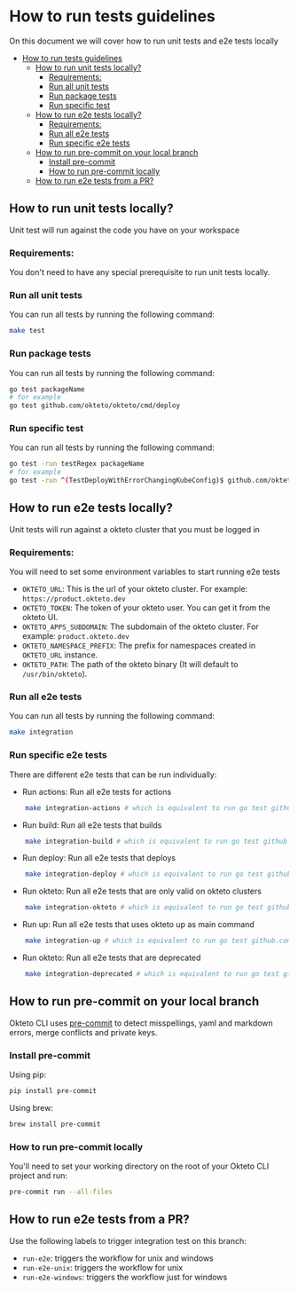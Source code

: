 # How to run tests guidelines

On this document we will cover how to run unit tests and e2e tests locally

- [How to run tests guidelines](#how-to-run-tests-guidelines)
  - [How to run unit tests locally?](#how-to-run-unit-tests-locally)
    - [Requirements:](#requirements)
    - [Run all unit tests](#run-all-unit-tests)
    - [Run package tests](#run-package-tests)
    - [Run specific test](#run-specific-test)
  - [How to run e2e tests locally?](#how-to-run-e2e-tests-locally)
    - [Requirements:](#requirements-1)
    - [Run all e2e tests](#run-all-e2e-tests)
    - [Run specific e2e tests](#run-specific-e2e-tests)
  - [How to run pre-commit on your local branch](#how-to-run-pre-commit-on-your-local-branch)
    - [Install pre-commit](#install-pre-commit)
    - [How to run pre-commit locally](#how-to-run-pre-commit-locally)
  - [How to run e2e tests from a PR?](#how-to-run-e2e-tests-from-a-pr)

## How to run unit tests locally?

Unit test will run against the code you have on your workspace

### Requirements:

You don't need to have any special prerequisite to run unit tests locally.

### Run all unit tests

You can run all tests by running the following command:

```bash
make test
```

### Run package tests

You can run all tests by running the following command:

```bash
go test packageName
# for example
go test github.com/okteto/okteto/cmd/deploy
```

### Run specific test

You can run all tests by running the following command:

```bash
go test -run testRegex packageName
# for example
go test -run ^(TestDeployWithErrorChangingKubeConfig)$ github.com/okteto/okteto/cmd/deploy
```

## How to run e2e tests locally?

Unit tests will run against a okteto cluster that you must be logged in

### Requirements:

You will need to set some environment variables to start running e2e tests

- `OKTETO_URL`: This is the url of your okteto cluster. For example: `https://product.okteto.dev`
- `OKTETO_TOKEN`: The token of your okteto user. You can get it from the okteto UI.
- `OKTETO_APPS_SUBDOMAIN`: The subdomain of the okteto cluster. For example: `product.okteto.dev`
- `OKTETO_NAMESPACE_PREFIX`: The prefix for namespaces created in `OKTETO_URL` instance.
- `OKTETO_PATH`: The path of the okteto binary (It will default to `/usr/bin/okteto`).

### Run all e2e tests

You can run all tests by running the following command:

```bash
make integration
```

### Run specific e2e tests

There are different e2e tests that can be run individually:

- Run actions: Run all e2e tests for actions

``` bash
    make integration-actions # which is equivalent to run go test github.com/okteto/okteto/integration/actions -tags="actions" --count=1 -v -timeout 10m
```

- Run build: Run all e2e tests that builds

``` bash
    make integration-build # which is equivalent to run go test github.com/okteto/okteto/integration/build -tags="integration" --count=1 -v -timeout 10m
```

- Run deploy: Run all e2e tests that deploys

``` bash
    make integration-deploy # which is equivalent to run go test github.com/okteto/okteto/integration/deploy -tags="integration" --count=1 -v -timeout 20m
```

- Run okteto: Run all e2e tests that are only valid on okteto clusters

``` bash
    make integration-okteto # which is equivalent to run go test github.com/okteto/okteto/integration/okteto -tags="integration" --count=1 -v -timeout 30m
```

- Run up: Run all e2e tests that uses okteto up as main command

``` bash
    make integration-up # which is equivalent to run go test github.com/okteto/okteto/integration/up -tags="integration" --count=1 -v -timeout 45m
```

- Run okteto: Run all e2e tests that are deprecated

``` bash
    make integration-deprecated # which is equivalent to run go test github.com/okteto/okteto/integration/deprecated/push -tags="integration" --count=1 -v -timeout 15m && go test github.com/okteto/okteto/integration/deprecated/stack -tags="integration" --count=1 -v -timeout 15m
```

## How to run pre-commit on your local branch

Okteto CLI uses [pre-commit](https://pre-commit.com) to detect misspellings, yaml and markdown errors, merge conflicts and private keys.

### Install pre-commit

Using pip:

```bash
pip install pre-commit
```

Using brew:

```bash
brew install pre-commit
```

### How to run pre-commit locally

You'll need to set your working directory on the root of your Okteto CLI project and run:

```bash
pre-commit run --all-files
```

## How to run e2e tests from a PR?

Use the following labels to trigger integration test on this branch:

- `run-e2e`: triggers the workflow for unix and windows
- `run-e2e-unix`: triggers the workflow for unix
- `run-e2e-windows`: triggers the workflow just for windows
